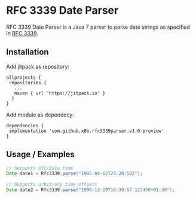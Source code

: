 # RFC 3339 Date Parser
RFC 3339 Date Parser is a Java 7 parser to parse date strings as specified in [RFC 3339](https://tools.ietf.org/html/rfc3339).

## Installation ##
Add jitpack as repository:
```
allprojects {
 repositories {
   ...
   maven { url 'https://jitpack.io' }
  }
}
```
Add module as dependecy:
```
dependencies {
 implementation 'com.github.x0b.rfc3339parser.v1.0-preview' 
}
```

## Usage / Examples ##
```java
// Supports UTC/Zulu time   
Date date1 = Rfc3339.parse("1985-04-12T23:20:50Z");

// Supports arbitrary time offsets
Date date2 = Rfc3339.parse("1996-12-19T16:39:57.123456+01:30");
```

